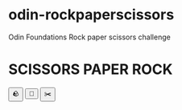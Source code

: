 # odin-rockpaperscissors

Odin Foundations Rock paper scissors challenge

<body>
  <h1>SCISSORS PAPER ROCK</h1>
  <div class="rps-wrapper">
    <button id="rock">&#129704</button>
    <button id="paper">&#128075</button>
    <button id="scissors">&#9986&#65039</button>
  </div>
  <div id="score-wrapper" class="score-wrapper">
    <div class="score"></div>
    <div class="roundwinner"></div>
    <div class="gamewinner"></div>
    <div class="roundnumber"></div>
  </div>
</body>

